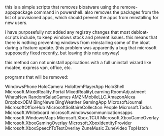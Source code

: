 this is a simple scripts that removes bloatware using the remove-appxpackage command in powershell. also removes the packages from the list of provisioned apps, which should prevent the apps from reinstalling for new users.

i have purposefully not added any registry changes that most debloat-scripts include, to keep windows stock and prevent issues. this means that there is nothing preventing windows from reinstalling some of the bloat during a feature update. (this problem was apparently a bug that microsoft supposedly fixed recently, but leaving this note anyway)

this method can not uninstall applications with a full uninstall wizard like mcafee, express vpn, office, etc.



programs that will be removed:

WindowsPhone
HoloCamera
HoloItemPlayerApp
HoloShell
Microsoft.MixedReality.Portal
MixedRealityLearning
RoomAdjustment
WhatsNew
RandomSaladGames
AMZNMobileLLC.AmazonAlexa
DropboxOEM
BingNews
BingWeather
GamingApp
MicrosoftJournal
MicrosoftOfficeHub
MicrosoftSolitaireCollection
People
Microsoft.Todos
Microsoft.Whiteboard
microsoft.windowscommunicationsapps
Microsoft.WindowsMaps
Microsoft.Xbox.TCUI
Microsoft.XboxGameOverlay
Microsoft.XboxGamingOverlay
Microsoft.XboxIdentityProvider
Microsoft.XboxSpeechToTextOverlay
ZuneMusic
ZuneVideo
TopHatch
